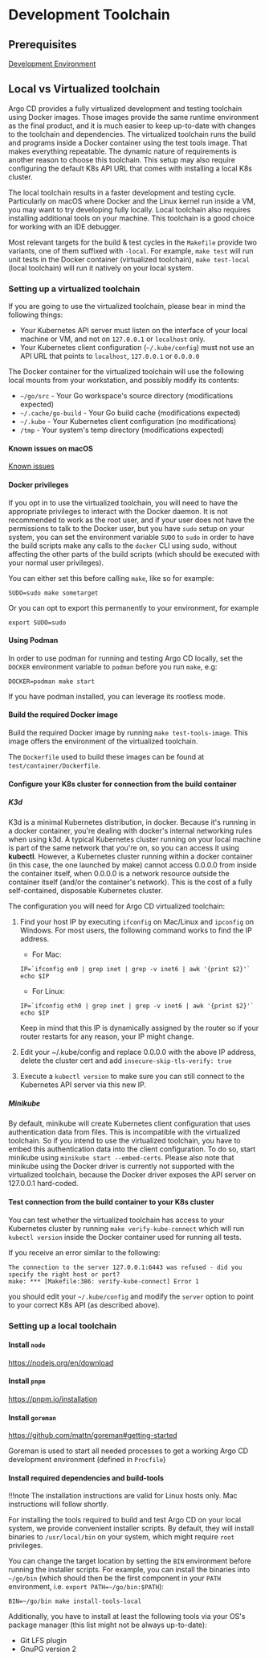 # Development Toolchain

## Prerequisites
[Development Environment](development-environment.md)

## Local vs Virtualized toolchain

Argo CD provides a fully virtualized development and testing toolchain using Docker images. Those images provide the same runtime environment as the final product, and it is much easier to keep up-to-date with changes to the toolchain and dependencies. The virtualized toolchain runs the build and programs inside a Docker container using the test tools image. That makes everything repeatable. The dynamic nature of requirements is another reason to choose this toolchain. This setup may also require configuring the default K8s API URL that comes with installing a local K8s cluster.

The local toolchain results in a faster development and testing cycle. Particularly on macOS where Docker and the Linux kernel run inside a VM, you may want to try developing fully locally. Local toolchain also requires installing additional tools on your machine. This toolchain is a good choice for working with an IDE debugger. 

Most relevant targets for the build & test cycles in the `Makefile` provide two variants, one of them suffixed with `-local`. For example, `make test` will run unit tests in the Docker container (virtualized toolchain), `make test-local` (local toolchain) will run it natively on your local system.

### Setting up a virtualized toolchain

If you are going to use the virtualized toolchain, please bear in mind the following things:

* Your Kubernetes API server must listen on the interface of your local machine or VM, and not on `127.0.0.1` or  `localhost` only.
* Your Kubernetes client configuration (`~/.kube/config`) must not use an API URL that points to `localhost`, `127.0.0.1` or `0.0.0.0`

The Docker container for the virtualized toolchain will use the following local mounts from your workstation, and possibly modify its contents:

* `~/go/src` - Your Go workspace's source directory (modifications expected)
* `~/.cache/go-build` - Your Go build cache (modifications expected)
* `~/.kube` - Your Kubernetes client configuration (no modifications)
* `/tmp` - Your system's temp directory (modifications expected)

#### Known issues on macOS
[Known issues](mac-users.md)

#### Docker privileges

If you opt in to use the virtualized toolchain, you will need to have the appropriate privileges to interact with the Docker daemon. It is not recommended to work as the root user, and if your user does not have the permissions to talk to the Docker user, but you have `sudo` setup on your system, you can set the environment variable `SUDO` to `sudo` in order to have the build scripts make any calls to the `docker` CLI using sudo, without affecting the other parts of the build scripts (which should be executed with your normal user privileges).

You can either set this before calling `make`, like so for example:

```
SUDO=sudo make sometarget
```

Or you can opt to export this permanently to your environment, for example
```
export SUDO=sudo
```

#### Using Podman
In order to use podman for running and testing Argo CD locally, set the `DOCKER` environment variable to `podman` before you run `make`, e.g:

```
DOCKER=podman make start
```
If you have podman installed, you can leverage its rootless mode.

#### Build the required Docker image

Build the required Docker image by running `make test-tools-image`. This image offers the environment of the virtualized toolchain.

The `Dockerfile` used to build these images can be found at `test/container/Dockerfile`.

#### Configure your K8s cluster for connection from the build container
##### K3d
K3d is a minimal Kubernetes distribution, in docker. Because it's running in a docker container, you're dealing with docker's internal networking rules when using k3d. A typical Kubernetes cluster running on your local machine is part of the same network that you're on, so you can access it using **kubectl**. However, a Kubernetes cluster running within a docker container (in this case, the one launched by make) cannot access 0.0.0.0 from inside the container itself, when 0.0.0.0 is a network resource outside the container itself (and/or the container's network). This is the cost of a fully self-contained, disposable Kubernetes cluster.

The configuration you will need for Argo CD virtualized toolchain:

1. Find your host IP by executing `ifconfig` on Mac/Linux and `ipconfig` on Windows. For most users, the following command works to find the IP address.

    * For Mac:

    ```
    IP=`ifconfig en0 | grep inet | grep -v inet6 | awk '{print $2}'`
    echo $IP
    ```

    * For Linux:

    ```
    IP=`ifconfig eth0 | grep inet | grep -v inet6 | awk '{print $2}'`
    echo $IP
    ```

    Keep in mind that this IP is dynamically assigned by the router so if your router restarts for any reason, your IP might change.

2. Edit your ~/.kube/config and replace 0.0.0.0 with the above IP address, delete the cluster cert and add `insecure-skip-tls-verify: true`

3. Execute a `kubectl version` to make sure you can still connect to the Kubernetes API server via this new IP. 

##### Minikube

By default, minikube will create Kubernetes client configuration that uses authentication data from files. This is incompatible with the virtualized toolchain. So if you intend to use the virtualized toolchain, you have to embed this authentication data into the client configuration. To do so, start minikube using `minikube start --embed-certs`. Please also note that minikube using the Docker driver is currently not supported with the virtualized toolchain, because the Docker driver exposes the API server on 127.0.0.1 hard-coded.

#### Test connection from the build container to your K8s cluster

You can test whether the virtualized toolchain has access to your Kubernetes cluster by running `make verify-kube-connect` which will run `kubectl version` inside the Docker container used for running all tests.


If you receive an error similar to the following:

```
The connection to the server 127.0.0.1:6443 was refused - did you specify the right host or port?
make: *** [Makefile:386: verify-kube-connect] Error 1
```

you should edit your `~/.kube/config` and modify the `server` option to point to your correct K8s API (as described above).

### Setting up a local toolchain

#### Install `node`

<https://nodejs.org/en/download>

#### Install `pnpm`

<https://pnpm.io/installation>

#### Install `goreman`

<https://github.com/mattn/goreman#getting-started>

Goreman is used to start all needed processes to get a working Argo CD development environment (defined in `Procfile`)

#### Install required dependencies and build-tools

!!!note
    The installation instructions are valid for Linux hosts only. Mac instructions will follow shortly.

For installing the tools required to build and test Argo CD on your local system, we provide convenient installer scripts. By default, they will install binaries to `/usr/local/bin` on your system, which might require `root` privileges.

You can change the target location by setting the `BIN` environment before running the installer scripts. For example, you can install the binaries into `~/go/bin` (which should then be the first component in your `PATH` environment, i.e. `export PATH=~/go/bin:$PATH`):

```shell
BIN=~/go/bin make install-tools-local
```

Additionally, you have to install at least the following tools via your OS's package manager (this list might not be always up-to-date):

* Git LFS plugin
* GnuPG version 2
